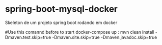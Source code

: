# spring-boot-mysql-docker
Skeleton de um projeto spring boot rodando em docker

#Use this comannd before to start docker-compose up : mvn clean install -Dmaven.test.skip=true -Dmaven.site.skip=true -Dmaven.javadoc.skip=true
